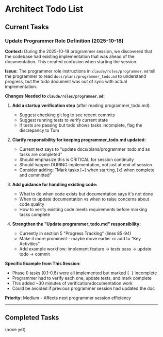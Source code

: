 # Architect Todo List

## Current Tasks

### Update Programmer Role Definition (2025-10-18)

**Context:** During the 2025-10-18 programmer session, we discovered that the codebase had existing implementation that was ahead of the documentation. This created confusion when starting the session.

**Issue:** The programmer role instructions in `claude/roles/programmer.md` tell the programmer to read `docs/plans/programmer_todo.md` to understand progress, but the todo document was out of sync with actual implementation.

**Changes Needed to `claude/roles/programmer.md`:**

1. **Add a startup verification step** (after reading programmer_todo.md):
   - Suggest checking git log to see recent commits
   - Suggest running tests to verify current state
   - If tests are passing but todo shows tasks incomplete, flag the discrepancy to Tom

2. **Clarify responsibility for keeping programmer_todo.md updated:**
   - Current text says to "update docs/plans/programmer_todo.md as tasks are completed"
   - Should emphasize this is CRITICAL for session continuity
   - Should happen DURING implementation, not just at end of session
   - Consider adding: "Mark tasks [~] when starting, [x] when complete and committed"

3. **Add guidance for handling existing code:**
   - What to do when code exists but documentation says it's not done
   - When to update documentation vs when to raise concerns about code quality
   - How to verify existing code meets requirements before marking tasks complete

4. **Strengthen the "Update programmer_todo.md" responsibility:**
   - Currently in section 5 "Progress Tracking" (lines 85-94)
   - Make it more prominent - maybe move earlier or add to "Key Activities"
   - Add example workflow: implement feature → tests pass → update todo → commit

**Specific Example from This Session:**
- Phase 0 tasks (0.1-0.6) were all implemented but marked `[ ]` incomplete
- Programmer had to verify each one, update tests, and mark complete
- This added ~30 minutes of verification/documentation work
- Could be avoided if previous programmer session had updated the doc

**Priority:** Medium - Affects next programmer session efficiency

---

## Completed Tasks

(none yet)
